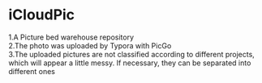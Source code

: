 # iCloudPic
1.A Picture bed warehouse repository  
2.The photo was uploaded by Typora with PicGo  
3.The uploaded pictures are not classified according to different projects, which will appear a little messy. If necessary, they can be separated into different ones  
